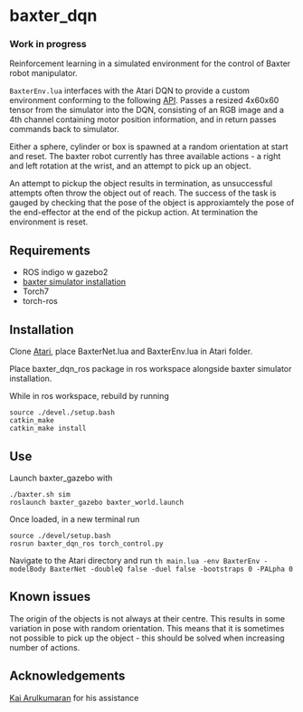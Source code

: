# baxter_dqn 
### Work in progress

Reinforcement learning in a simulated environment for the control of Baxter robot manipulator. 

`BaxterEnv.lua` interfaces with the Atari DQN to provide a custom environment conforming to the following [API](https://github.com/Kaixhin/rlenvs). Passes a resized 4x60x60 tensor from the simulator into the DQN, consisting of an RGB image and a 4th channel containing motor position information, and in return passes commands back to simulator. 

Either a sphere, cylinder or box is spawned at a random orientation at start and reset. The baxter robot currently has three available actions - a right and left rotation at the wrist, and an attempt to pick up an object. 

An attempt to pickup the object results in termination, as unsuccessful attempts often throw the object out of reach. The success of the task is gauged by checking that the pose of the object is approxiamtely the pose of the end-effector at the end of the pickup action. At termination the environment is reset.

## Requirements
- ROS indigo w gazebo2
- [baxter simulator installation](http://sdk.rethinkrobotics.com/wiki/Simulator_Installation)
- Torch7
- torch-ros

## Installation
Clone [Atari](https://github.com/Kaixhin/Atari), place BaxterNet.lua and BaxterEnv.lua in Atari folder.

Place baxter_dqn_ros package in ros workspace alongside baxter simulator installation.

While in ros workspace, rebuild by running
```
source ./devel./setup.bash
catkin_make
catkin_make install
```
## Use
Launch baxter_gazebo with 
```
./baxter.sh sim
roslaunch baxter_gazebo baxter_world.launch
```
Once loaded, in a new terminal run
```
source ./devel/setup.bash
rosrun baxter_dqn_ros torch_control.py
```

Navigate to the Atari directory and run `th main.lua -env BaxterEnv -modelBody BaxterNet -doubleQ false -duel false -bootstraps 0 -PALpha 0 `

## Known issues
The origin of the objects is not always at their centre. This results in some variation in pose with random orientation. This means that it is sometimes not possible to pick up the object - this should be solved when increasing number of actions.

## Acknowledgements
[Kai Arulkumaran](https://github.com/Kaixhin) for his assistance
